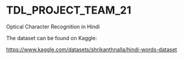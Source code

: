 # TDL_PROJECT_TEAM_21
Optical Character Recognition in Hindi

The dataset can be found on Kaggle:

https://www.kaggle.com/datasets/shrikanthnalla/hindi-words-dataset
